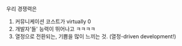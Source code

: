 우리 경쟁력은
1. 커뮤니케이션 코스트가 virtually 0
1. 개발자'들' 능력이 뛰어나고 ㅋㅋㅋㅋ
1. 열정으로 전환되는, 기쁨을 많이 느끼는 것. (열정-driven development!)
